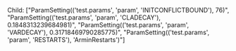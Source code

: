 Child: ["ParamSetting(('test.params', 'param', 'INITCONFLICTBOUND'), 76)", "ParamSetting(('test.params', 'param', 'CLADECAY'), 0.1848313239684981)", "ParamSetting(('test.params', 'param', 'VARDECAY'), 0.31718469790285775)", "ParamSetting(('test.params', 'param', 'RESTARTS'), 'ArminRestarts')"]